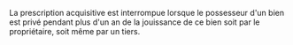 La prescription acquisitive est interrompue lorsque le possesseur d'un bien est privé pendant plus d'un an de la jouissance de ce bien soit par le propriétaire, soit même par un tiers. 

